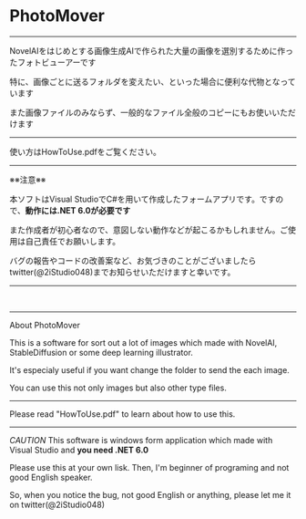 # PhotoMover

---

NovelAIをはじめとする画像生成AIで作られた大量の画像を選別するために作ったフォトビューアーです

特に、画像ごとに送るフォルダを変えたい、といった場合に便利な代物となっています


また画像ファイルのみならず、一般的なファイル全般のコピーにもお使いいただけます
 
---

使い方はHowToUse.pdfをご覧ください。  

---

※※注意※※

本ソフトはVisual StudioでC#を用いて作成したフォームアプリです。ですので、**動作には.NET 6.0が必要です**

また作成者が初心者なので、意図しない動作などが起こるかもしれません。ご使用は自己責任でお願いします。

バグの報告やコードの改善案など、お気づきのことがございましたらtwitter(@2iStudio048)までお知らせいただけますと幸いです。

---

<br>

---
About PhotoMover

This is a software for sort out a lot of images which made with NovelAI, StableDiffusion or some deep learning illustrator.

It's especialy useful if you want change the folder to send the each image.

You can use this not only images but also other type files.

---

Please read "HowToUse.pdf" to learn about how to use this.

---

*CAUTION*
This software is windows form application which made with Visual Studio and **you need .NET 6.0**

Please use this at your own lisk. Then, I'm beginner of programing and not good English speaker.

So, when you notice the bug, not good English or anything, please let me it on twitter(@2iStudio048)
